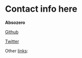 # Contact info here

**Absozero**

[Github](https://github.com/absozero)

[Twitter](https://twitter.com/absozero0)

Other [links](https://linktr.ee/Absozero):

